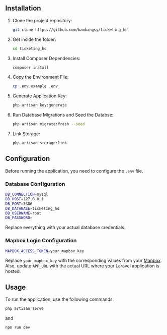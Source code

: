 ## Installation

1. Clone the project repository:

   ```sh
   git clone https://github.com/bambangsy/ticketing_hd
   ```


2. Get inside the folder:

   ```sh
   cd ticketing_hd
   ```

3. Install Composer Dependencies:

   ```sh
   composer install   
   ```

4. Copy the Environment File:
   
   ```sh
   cp .env.example .env
   ````
5. Generate Application Key:

   ```sh
   php artisan key:generate
   ```
6. Run Database Migrations and Seed the Databse:
   
   ```sh
   php artisan migrate:fresh --seed
   ```
7. Link Storage:

   ```sh
   php artisan storage:link
   ```

## Configuration

Before running the application, you need to configure the `.env` file.

### Database Configuration

```sh
DB_CONNECTION=mysql
DB_HOST=127.0.0.1
DB_PORT=3306
DB_DATABASE=ticketing_hd
DB_USERNAME=root
DB_PASSWORD=
```

Replace everything with your actual database credentials.

### Mapbox Login Configuration

```sh
MAPBOX_ACCESS_TOKEN=your_mapbox_key
```

Replace `your_mapbox_key` with the corresponding values from your [Mapbox](https://www.mapbox.com/). Also, update `APP_URL` with the actual URL where your Laravel application is hosted.
 
## Usage

To run the application, use the following commands:

```javascript
php artisan serve
```
and
```javascript
npm run dev
```
